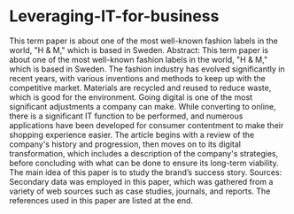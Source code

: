 # Leveraging-IT-for-business
This term paper is about one of the most well-known fashion labels in the world,  "H &amp; M," which is based in Sweden. 
Abstract:
	This term paper is about one of the most well-known fashion labels in the world, 
"H & M," which is based in Sweden. The fashion industry has evolved significantly in recent years, with various inventions and methods to keep up with the competitive market. Materials are recycled and reused to reduce waste, which is good for the environment. Going digital is one of the most significant adjustments a company can make. While converting to online, there is a significant IT function to be performed, and numerous applications have been developed for consumer contentment to make their shopping experience easier. The article begins with a review of the company's history and progression, then moves on to its digital transformation, which includes a description of the company's strategies, before concluding with what can be done to ensure its long-term viability. The main idea of this paper is to study the brand’s success story.
Sources: 
	Secondary data was employed in this paper, which was gathered from a variety of web sources such as case studies, journals, and reports. The references used in this paper are listed at the end.
